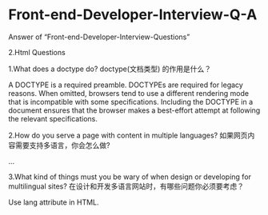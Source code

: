 # Front-end-Developer-Interview-Q-A
Answer of “Front-end-Developer-Interview-Questions”

2.Html Questions

1.What does a doctype do? doctype(文档类型) 的作用是什么？

A DOCTYPE is a required preamble.
DOCTYPEs are required for legacy reasons. When omitted, browsers tend to use a different rendering mode that is incompatible with some specifications. Including the DOCTYPE in a document ensures that the browser makes a best-effort attempt at following the relevant specifications.

2.How do you serve a page with content in multiple languages? 如果网页内容需要支持多语言，你会怎么做?

<html lang="en">...</html>

3.What kind of things must you be wary of when design or developing for multilingual sites? 在设计和开发多语言网站时，有哪些问题你必须要考虑？

Use lang attribute in HTML.


